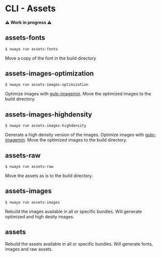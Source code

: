 # CLI - Assets

#### ⚠️ Work in progress ⚠️
####

## assets-fonts
```shell
$ nwayo run assets-fonts
```
Move a copy of the font in the build directory

## assets-images-optimization
```shell
$ nwayo run assets-images-optimization
```
Optimize images with [gulp-imagemin](https://www.npmjs.com/package/gulp-imagemin).
Move the optimized images to the build directory.

## assets-images-highdensity
```shell
$ nwayo run assets-images-highdensity
```
Generate a high density version of the images. Optimize images with [gulp-imagemin](https://www.npmjs.com/package/gulp-imagemin).
Move the optimized images to the build directory.

## assets-raw
```shell
$ nwayo run assets-raw
```
Move the assets as is to the build directory.

## assets-images
```shell
$ nwayo run assets-images
```
Rebuild the images available in all or specific bundles. Will generate optimized and high desity images.

## assets
Rebuild the assets available in all or specific bundles. Will generate fonts, images and raw assets.

